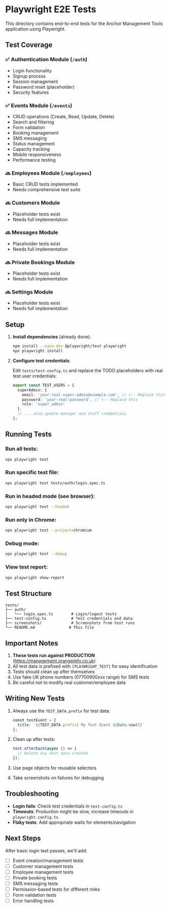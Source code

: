 # Playwright E2E Tests

This directory contains end-to-end tests for the Anchor Management Tools application using Playwright.

## Test Coverage

### ✅ Authentication Module (`/auth`)
- Login functionality
- Signup process
- Session management
- Password reset (placeholder)
- Security features

### ✅ Events Module (`/events`)
- CRUD operations (Create, Read, Update, Delete)
- Search and filtering
- Form validation
- Booking management
- SMS messaging
- Status management
- Capacity tracking
- Mobile responsiveness
- Performance testing

### 🔜 Employees Module (`/employees`)
- Basic CRUD tests implemented
- Needs comprehensive test suite

### 🔜 Customers Module
- Placeholder tests exist
- Needs full implementation

### 🔜 Messages Module
- Placeholder tests exist
- Needs full implementation

### 🔜 Private Bookings Module
- Placeholder tests exist
- Needs full implementation

### 🔜 Settings Module
- Placeholder tests exist
- Needs full implementation

## Setup

1. **Install dependencies** (already done):
   ```bash
   npm install --save-dev @playwright/test playwright
   npx playwright install
   ```

2. **Configure test credentials**:
   
   Edit `tests/test-config.ts` and replace the TODO placeholders with real test user credentials:
   
   ```typescript
   export const TEST_USERS = {
     superAdmin: {
       email: 'your-real-super-admin@example.com', // <-- Replace this
       password: 'your-real-password', // <-- Replace this
       role: 'super_admin'
     },
     // ... also update manager and staff credentials
   };
   ```

## Running Tests

### Run all tests:
```bash
npx playwright test
```

### Run specific test file:
```bash
npx playwright test tests/auth/login.spec.ts
```

### Run in headed mode (see browser):
```bash
npx playwright test --headed
```

### Run only in Chrome:
```bash
npx playwright test --project=chromium
```

### Debug mode:
```bash
npx playwright test --debug
```

### View test report:
```bash
npx playwright show-report
```

## Test Structure

```
tests/
├── auth/
│   └── login.spec.ts        # Login/logout tests
├── test-config.ts           # Test credentials and data
├── screenshots/             # Screenshots from test runs
└── README.md               # This file
```

## Important Notes

1. **These tests run against PRODUCTION** (https://management.orangejelly.co.uk)
2. All test data is prefixed with `[PLAYWRIGHT_TEST]` for easy identification
3. Tests should clean up after themselves
4. Use fake UK phone numbers (07700900xxx range) for SMS tests
5. Be careful not to modify real customer/employee data

## Writing New Tests

1. Always use the `TEST_DATA.prefix` for test data:
   ```typescript
   const testEvent = {
     title: `${TEST_DATA.prefix} My Test Event ${Date.now()}`
   };
   ```

2. Clean up after tests:
   ```typescript
   test.afterEach(async () => {
     // Delete any test data created
   });
   ```

3. Use page objects for reusable selectors
4. Take screenshots on failures for debugging

## Troubleshooting

- **Login fails**: Check test credentials in `test-config.ts`
- **Timeouts**: Production might be slow, increase timeouts in `playwright.config.ts`
- **Flaky tests**: Add appropriate waits for elements/navigation

## Next Steps

After basic login test passes, we'll add:
- [ ] Event creation/management tests
- [ ] Customer management tests
- [ ] Employee management tests
- [ ] Private booking tests
- [ ] SMS messaging tests
- [ ] Permission-based tests for different roles
- [ ] Form validation tests
- [ ] Error handling tests